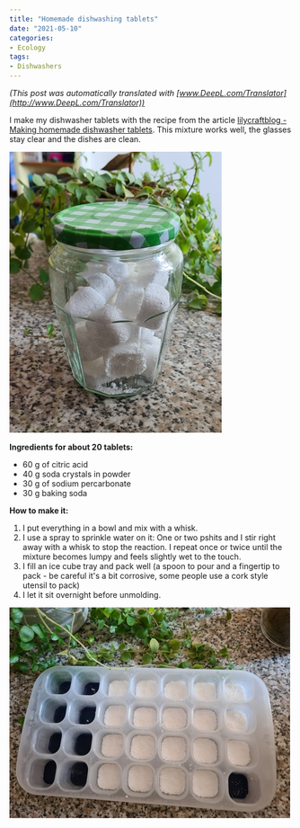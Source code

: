 ```yaml
---
title: "Homemade dishwashing tablets"
date: "2021-05-10"
categories: 
- Ecology
tags: 
- Dishwashers
---
```


_(This post was automatically translated with [www.DeepL.com/Translator](http://www.DeepL.com/Translator))_

I make my dishwasher tablets with the recipe from the article [lilycraftblog - Making homemade dishwasher tablets](https://lilycraftblog.com/faire-des-tablettes-lave-vaisselle-maison/).
This mixture works well, the glasses stay clear and the dishes are clean.

<!--more-->

![galets_lave_vaisselle_1](galets_lave_vaisselle_1.jpg)


**Ingredients for about 20 tablets:**

- 60 g of citric acid
- 40 g soda crystals in powder
- 30 g of sodium percarbonate
- 30 g baking soda

**How to make it:**

1. I put everything in a bowl and mix with a whisk.
2. I use a spray to sprinkle water on it: One or two pshits and I stir right away with a whisk to stop the reaction. I repeat once or twice until the mixture becomes lumpy and feels slightly wet to the touch.
3. I fill an ice cube tray and pack well (a spoon to pour and a fingertip to pack - be careful it's a bit corrosive, some people use a cork style utensil to pack)
4. I let it sit overnight before unmolding.

![galets_lave_vaisselle_2](galets_lave_vaisselle_2.jpg)
